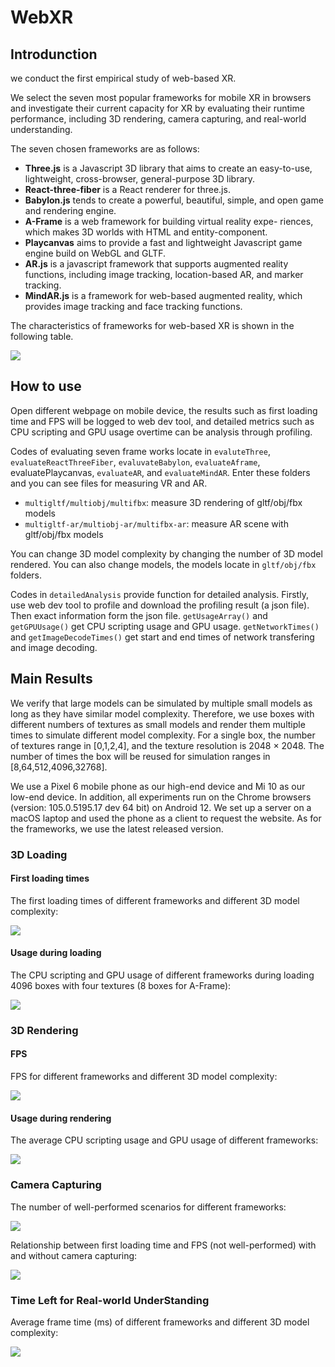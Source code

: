 # WebXR
## Introdunction
we conduct the first empirical study of web-based XR. 

We select the seven most popular frameworks for mobile XR in browsers and investigate their current capacity for
XR by evaluating their runtime performance, including 3D rendering, camera capturing, and real-world understanding.

The seven chosen frameworks are as follows:

* **Three.js** is a Javascript 3D library that aims to create an
  easy-to-use, lightweight, cross-browser, general-purpose 3D library.
* **React-three-fiber** is a React renderer for three.js.
*  **Babylon.js** tends to create a powerful, beautiful, simple, and
  open game and rendering engine.
* **A-Frame** is a web framework for building virtual reality expe-
  riences, which makes 3D worlds with HTML and entity-component.
*  **Playcanvas** aims to provide a fast and lightweight Javascript
  game engine build on WebGL and GLTF.
* **AR.js** is a javascript framework that supports augmented
  reality functions, including image tracking, location-based AR, and
  marker tracking.
* **MindAR.js** is a framework for web-based augmented reality,
  which provides image tracking and face tracking functions.

The characteristics of frameworks for web-based XR is shown in the following table.

<img src='./docs/characteristics.png'>

## How to use
Open different webpage on mobile device, the results such as first loading time and FPS will be logged to web dev tool, and detailed metrics such as CPU scripting and GPU usage overtime can be analysis through profiling.

Codes of evaluating seven frame works locate in `evaluteThree`, `evaluateReactThreeFiber`, `evaluvateBabylon`, `evaluateAframe`, evaluatePlaycanvas, `evaluateAR`, and `evaluateMindAR`. Enter these folders and you can see files for measuring VR and AR.

* `multigltf/multiobj/multifbx`: measure 3D rendering of gltf/obj/fbx models
* `multigltf-ar/multiobj-ar/multifbx-ar`: measure AR scene with gltf/obj/fbx models

You can change 3D model complexity by changing the number of 3D model rendered. You can also change models, the models locate in `gltf/obj/fbx` folders.

Codes in `detailedAnalysis` provide function for detailed analysis. Firstly, use web dev tool to profile and download the profiling result (a json file). Then exact information form the json file. `getUsageArray()` and `getGPUUsage()` get CPU scripting usage and GPU usage. `getNetworkTimes()` and `getImageDecodeTimes()` get start and end times of network transfering and image decoding.

## Main Results

We verify that large models can be simulated by multiple small models as long as they have similar model complexity. Therefore, we use boxes with different numbers of textures as small models and render them multiple times to simulate
different model complexity. For a single box, the number of textures range in [0,1,2,4], and the texture resolution is 2048 × 2048. The number of times the box will be reused for simulation ranges in [8,64,512,4096,32768].

We use a Pixel 6 mobile phone as our high-end device and Mi 10 as our low-end device. In addition, all experiments run on the Chrome browsers (version: 105.0.5195.17 dev 64 bit) on Android 12. We set up a server on a macOS laptop and used the phone as a client to request the website. As for the frameworks, we use the latest released version.

### 3D Loading

#### First loading times

The first loading times of different frameworks and different 3D model complexity:

<img src='./docs/firstloadingtime.png'>

#### Usage during loading

The CPU scripting and GPU usage of different frameworks during loading 4096 boxes with four textures
(8 boxes for A-Frame):

<img src='./docs/firstloadingresourceusage.png'>

### 3D Rendering

#### FPS

FPS for different frameworks and different 3D model complexity:

<img src='docs/afterloadingoverall.png'>

#### Usage during rendering

The average CPU scripting usage and GPU usage of different frameworks:

<img src='docs/afterloadingusage.png'>

### Camera Capturing

The number of well-performed scenarios for different frameworks:

<img src='docs/wellperform.png'>

Relationship between first loading time and FPS (not well-performed) with and without camera capturing:

<img src='docs/cameraimpact.png'>

### Time Left for Real-world UnderStanding

Average frame time (ms) of different frameworks and different 3D model complexity:

<img src='docs/timeleft.png'>

